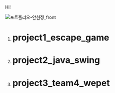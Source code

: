 Hi!

![포트폴리오-안현정_front](https://github.com/cho1ok/PORTFOLIO/assets/117049958/296bac37-1d87-4aba-a141-e20d025f390d)

1. # project1_escape_game
2. # project2_java_swing
3. # project3_team4_wepet


